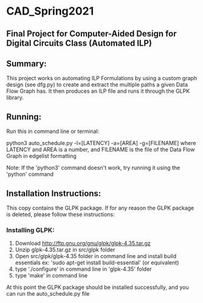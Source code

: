 # CAD_Spring2021
## Final Project for Computer-Aided Design for Digital Circuits Class (Automated ILP)

## Summary:
This project works on automating ILP Formulations by using a custom graph design (see dfg.py) to create and extract the multiple paths a given Data Flow Graph has. It then produces an ILP file and runs it through the GLPK library.

## Running:
Run this in command line or terminal:

python3 auto_schedule.py -l=[LATENCY] -a=[AREA] -g=[FILENAME]
	where LATENCY and AREA is a number, and FILENAME is the file of the Data Flow Graph in edgelist formatting

Note: If the 'python3' command doesn't work, try running it using the 'python' command

## Installation Instructions:
This copy contains the GLPK package. If for any reason the GLPK package is deleted, please follow these instructions:

### Installing GLPK:
1) Download http://ftp.gnu.org/gnu/glpk/glpk-4.35.tar.gz
2) Unzip glpk-4.35.tar.gz in src/glpk folder
3) Open src/glpk/glpk-4.35 folder in command line and install build essentials
		ex: 'sudo apt-get install build-essential' (or equivalent)
4) type './configure' in command line in 'glpk-4.35' folder
5) type 'make' in command line

At this point the GLPK package should be installed successfully, and you can run the auto_schedule.py file



